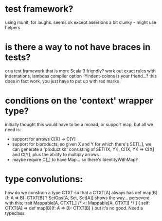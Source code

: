# test framework?
using munit, for laughs. 
seems ok except asserions a bit clunky - might use helpers

# is there a way to not have braces in tests? 
or a test framework that is more Scala 3 friendly?
work out exact rules with indentations, lambdas
compiler option -Yindent-colons is your friend...?
this does in fact work, you just have to put up with red marks

# conditions on the 'context' wrapper type?

initially thought this would have to be a monad, or support map,
but all we need is:

- support for arrows C[X] -> C[Y]
- support for biproducts, so given X and Y for which there's SET[_],
  we can generate a 'product kit' consisting of SET[(X, Y)],
  C[(X, Y)] -> C[X] and C[Y], plus the ability to multiply arrows
- maybe require C[_] to have Map... so there's IdentityWithMap?

# type convolutions:
how do we constrain a type CTXT so that a CTXT[A] always has def map[B](f: A => B): CTXT[B] ?
SetOps[A, Set, Set[A]] shows the way... persevere with this;
  trait Mappable[A, CTXT[_] /* <: Mappable[A, CTXT]] */ ] { self: CTXT[A] =>
    def map[B](f: A => B): CTXT[B]
  }
but it's no good. Need a typeclass.